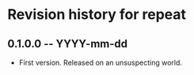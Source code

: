# Revision history for repeat

## 0.1.0.0 -- YYYY-mm-dd

* First version. Released on an unsuspecting world.
